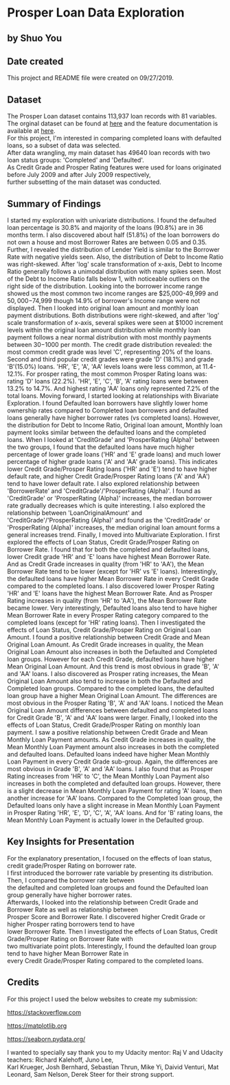 # Prosper Loan Data Exploration
## by Shuo You

## Date created
This project and README file were created on 09/27/2019.

## Dataset

The Prosper Loan dataset contains 113,937 loan records with 81 variables. <br />
The orginal dataset can be found at [here](https://s3.amazonaws.com/udacity-hosted-downloads/ud651/prosperLoanData.csv)
and the feature documentation is available at [here](https://docs.google.com/spreadsheets/d/1gDyi_L4UvIrLTEC6Wri5nbaMmkGmLQBk-Yx3z0XDEtI/edit#gid=0 "Prosper Load variable data dictionary"). <br />
For this project, I'm interested in comparing completed loans with defaulted loans, so a subset of data was selected. <br />
After data wrangling, my main dataset has 49640 loan records with two loan status groups: 'Completed' and 'Defaulted'. <br />
As Credit Grade and Prosper Rating features were used for loans originated before July 2009 and after July 2009 respectively, <br />
further subsetting of the main dataset was conducted. <br />

## Summary of Findings

I started my exploration with univariate distributions. I found the defaulted loan percentage is 30.8% and majority of the loans (90.8%) are in 36 months term. I also discovered about half (51.8%) of the loan borrowers do not own a house and most Borrower Rates are between 0.05 and 0.35. Further, I revealed the distribution of Lender Yield is similar to the Borrower Rate with negative yields seen. Also, the distribution of Debt to Income Ratio was right-skewed. After 'log' scale transformation of x-axis, Debt to Income Ratio generally follows a unimodal distribution with many spikes seen. Most of the Debt to Income Ratio falls below 1, with noticeable outliers on the right side of the distribution. Looking into the borrower income range showed us the most common two income ranges are $25,000-49,999 and $50,000-$74,999 though 14.9% of borrower's Income range were not displayed. Then I looked into original loan amount and monthly loan payment distributions. Both distributions were right-skewed, and after 'log' scale transformation of x-axis, several spikes were seen at $1000 increment levels within the original loan amount distribution while monthly loan payment follows a near normal distribution with most monthly payments between $30-$1000 per month. The credit grade distribution revealed: the most common credit grade was level 'C', representing 20% of the loans. Second and third popular credit grades were grade 'D' (18.1%) and grade 'B'(15.0%) loans. 'HR', 'E', 'A', 'AA' levels loans were less common, at 11.4-12.1%. For prosper rating, the most common Prosper Rating loans was: rating 'D' loans (22.2%). 'HR', 'E', 'C', 'B', 'A' rating loans were between 13.2% to 14.7%. And highest rating 'AA' loans only represented 7.2% of the total loans. Moving forward, I started looking at relationships with Bivariate Exploration. I found Defaulted loan borrowers have slightly lower home ownership rates compared to Completed loan borrowers and defaulted loans generally have higher borrower rates (vs completed loans). However, the distribution for Debt to Income Ratio, Original loan amount, Monthly loan payment looks similar between the defaulted loans and the completed loans. When I looked at 'CreditGrade' and 'ProsperRating (Alpha)' between the two groups, I found that the defaulted loans have much higher percentage of lower grade loans ('HR' and 'E' grade loans) and much lower percentage of higher grade loans ('A' and 'AA' grade loans). This indicates lower Credit Grade/Prosper Rating loans ('HR' and 'E') tend to have higher default rate, and higher Credit Grade/Prosper Rating loans ('A' and 'AA') tend to have lower default rate. I also explored relationship between 'BorrowerRate' and 'CreditGrade'/'ProsperRating (Alpha)'. I found as 'CreditGrade' or 'ProsperRating (Alpha)' increases, the median borrower rate gradually decreases which is quite interesting. I also explored the relationship between 'LoanOriginalAmount' and 'CreditGrade'/'ProsperRating (Alpha)' and found as the 'CreditGrade' or 'ProsperRating (Alpha)' increases, the median original loan amount forms a general increases trend. Finally, I moved into Multivariate Exploration. I first explored the effects of Loan Status, Credit Grade/Prosper Rating on Borrower Rate. I found that for both the completed and defaulted loans, lower Credit grade 'HR' and 'E' loans have highest Mean Borrower Rate. And as Credit Grade increases in quality (from 'HR' to 'AA'), the Mean Borrower Rate tend to be lower (except for 'HR' vs 'E' loans). Interestingly, the defaulted loans have higher Mean Borrower Rate in every Credit Grade compared to the completed loans. I also discovered lower Prosper Rating 'HR' and 'E' loans have the highest Mean Borrower Rate. And as Prosper Rating increases in quality (from 'HR' to 'AA'), the Mean Borrower Rate became lower. Very interestingly, Defaulted loans also tend to have higher Mean Borrower Rate in every Prosper Rating category compared to the completed loans (except for 'HR' rating loans). Then I investigated the effects of Loan Status, Credit Grade/Prosper Rating on Original Loan Amount. I found a positive relationship between Credit Grade and Mean Original Loan Amount. As Credit Grade increases in quality, the Mean Original Loan Amount also increases in both the Defaulted and Completed loan groups. However for each Credit Grade, defaulted loans have higher Mean Original Loan Amount. And this trend is most obvious in grade 'B', 'A' and 'AA' loans. I also discovered as Prosper rating increases, the Mean Original Loan Amount also tend to increase in both the Defaulted and Completed loan groups. Compared to the completed loans, the defaulted loan group have a higher Mean Original Loan Amount. The differences are most obvious in the Prosper Rating 'B', 'A' and 'AA' loans. I noticed the Mean Original Loan Amount differences between defaulted and completed loans for Credit Grade 'B', 'A' and 'AA' loans were larger. Finally, I looked into the effects of Loan Status, Credit Grade/Prosper Rating on monthly loan payment. I saw a positive relationship between Credit Grade and Mean Monthly Loan Payment amounts. As Credit Grade increases in quality, the Mean Monthly Loan Payment amount also increases in both the completed and defaulted loans. Defaulted loans indeed have higher Mean Monthly Loan Payment in every Credit Grade sub-group. Again, the differences are most obvious in Grade 'B', 'A' and 'AA' loans. I also found that as Prosper Rating increases from 'HR' to 'C', the Mean Monthly Loan Payment also increases in both the completed and defaulted loan groups. However, there is a slight decrease in Mean Monthly Loan Payment for rating 'A' loans, then another increase for 'AA' loans. Compared to the Completed loan group, the Defaulted loans only have a slight increase in Mean Monthly Loan Payment in Prosper Rating 'HR', 'E', 'D', 'C', 'A', 'AA' loans. And for 'B' rating loans, the Mean Monthly Loan Payment is actually lower in the Defaulted group.  


## Key Insights for Presentation

For the explanatory presentation, I focused on the effects of loan status, credit grade/Prosper Rating on borrower rate. <br />
I first introduced the borrower rate variable by presenting its distribution. Then, I compared the borrower rate between <br />
the defaulted and completed loan groups and found the Defaulted loan group generally have higher borrower rates. <br />
Afterwards, I looked into the relationship between Credit Grade and Borrower Rate as well as relationship between <br />
Prosper Score and Borrower Rate. I discovered higher Credit Grade or higher Prosper rating borrowers tend to have <br />
lower Borrower Rate. Then I investigated the effects of Loan Status, Credit Grade/Prosper Rating on Borrower Rate with <br />
two multivariate point plots. Interestingly, I found the defaulted loan group tend to have higher Mean Borrower Rate in  <br />
every Credit Grade/Prosper Rating compared to the completed loans.


## Credits

For this project I used the below websites to create my submission:

https://stackoverflow.com

https://matplotlib.org

https://seaborn.pydata.org/

I wanted to specially say thank you to my Udacity mentor: Raj V and Udacity teachers: Richard Kalehoff, Juno Lee,<br />
Karl Krueger, Josh Bernhard, Sebastian Thrun, Mike Yi, Daivid Venturi, Mat Leonard, Sam Nelson, Derek Steer for their strong support.
